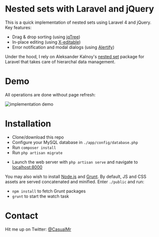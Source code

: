 # Nested sets with Laravel and jQuery

This is a quick implementation of nested sets using Laravel 4 and jQuery. Key features:

* Drag & drop sorting (using [jqTree](http://mbraak.github.io/jqTree/))
* In-place editing (using [X-editable](http://vitalets.github.io/x-editable/))
* Error notification and modal dialogs (using [Alertify](http://fabien-d.github.io/alertify.js/))
 
Under the hood, I rely on Aleksander Kalnoy's [nested set](https://github.com/lazychaser/laravel4-nestedset) package for Laravel that takes care of hierarchal data management.

# Demo

All operations are done without page refresh:

![implementation demo](https://raw.github.com/mrcasual/nested-sets-laravel-jquery/master/demo.gif)

# Installation

- Clone/download this repo
- Configure your MySQL database in ```./app/config/database.php```
- Run ``composer install``
- Run ```php artisan migrate```
* Launch the web server with ```php artisan serve``` and navigate to [localhost:8000](http://localhost:8000)

You may also wish to install [Node.js](nodejs.org) and [Grunt](http://gruntjs.com/). By default, JS and CSS assets are served concatenated and minified. Enter ```./public``` and run:

* ```npm install``` to fetch Grunt packages
* ```grunt``` to start the watch task

# Contact

Hit me up on Twitter: [@CasualMr](https://twitter.com/CasualMr)
